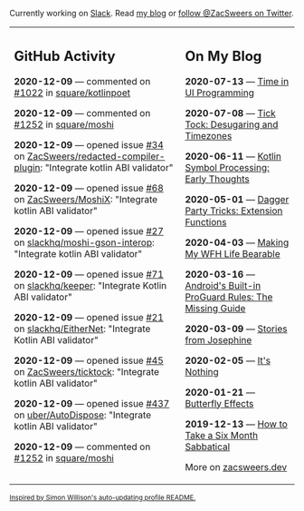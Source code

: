 Currently working on [Slack](https://slack.com/). Read [my blog](https://zacsweers.dev/) or [follow @ZacSweers on Twitter](https://twitter.com/ZacSweers).

<table><tr><td valign="top" width="60%">

## GitHub Activity
<!-- githubActivity starts -->
**2020-12-09** — commented on [#1022](https://github.com/square/kotlinpoet/issues/1022#issuecomment-741949080) in [square/kotlinpoet](https://api.github.com/repos/square/kotlinpoet)

**2020-12-09** — commented on [#1252](https://github.com/square/moshi/issues/1252#issuecomment-741923545) in [square/moshi](https://api.github.com/repos/square/moshi)

**2020-12-09** — opened issue [#34](https://api.github.com/repos/ZacSweers/redacted-compiler-plugin/issues/34) on [ZacSweers/redacted-compiler-plugin](https://api.github.com/repos/ZacSweers/redacted-compiler-plugin): "Integrate kotlin ABI validator"

**2020-12-09** — opened issue [#68](https://api.github.com/repos/ZacSweers/MoshiX/issues/68) on [ZacSweers/MoshiX](https://api.github.com/repos/ZacSweers/MoshiX): "Integrate kotlin ABI validator"

**2020-12-09** — opened issue [#27](https://api.github.com/repos/slackhq/moshi-gson-interop/issues/27) on [slackhq/moshi-gson-interop](https://api.github.com/repos/slackhq/moshi-gson-interop): "Integrate kotlin ABI validator"

**2020-12-09** — opened issue [#71](https://api.github.com/repos/slackhq/keeper/issues/71) on [slackhq/keeper](https://api.github.com/repos/slackhq/keeper): "Integrate Kotlin ABI validator"

**2020-12-09** — opened issue [#21](https://api.github.com/repos/slackhq/EitherNet/issues/21) on [slackhq/EitherNet](https://api.github.com/repos/slackhq/EitherNet): "Integrate Kotlin ABI validator"

**2020-12-09** — opened issue [#45](https://api.github.com/repos/ZacSweers/ticktock/issues/45) on [ZacSweers/ticktock](https://api.github.com/repos/ZacSweers/ticktock): "Integrate kotlin ABI validator"

**2020-12-09** — opened issue [#437](https://api.github.com/repos/uber/AutoDispose/issues/437) on [uber/AutoDispose](https://api.github.com/repos/uber/AutoDispose): "Integrate kotlin ABI validator"

**2020-12-09** — commented on [#1252](https://github.com/square/moshi/issues/1252#issuecomment-741634991) in [square/moshi](https://api.github.com/repos/square/moshi)
<!-- githubActivity ends -->
</td><td valign="top" width="40%">

## On My Blog
<!-- blog starts -->
**2020-07-13** — [Time in UI Programming](https://www.zacsweers.dev/time-in-ui/)

**2020-07-08** — [Tick Tock: Desugaring and Timezones](https://www.zacsweers.dev/ticktock-desugaring-timezones/)

**2020-06-11** — [Kotlin Symbol Processing: Early Thoughts](https://www.zacsweers.dev/kotlin-symbol-processor-early-thoughts/)

**2020-05-01** — [Dagger Party Tricks: Extension Functions](https://www.zacsweers.dev/dagger-party-tricks-extension-functions/)

**2020-04-03** — [Making My WFH Life Bearable](https://www.zacsweers.dev/making-wfh-life-bearable/)

**2020-03-16** — [Android's Built-in ProGuard Rules: The Missing Guide](https://www.zacsweers.dev/android-proguard-rules/)

**2020-03-09** — [Stories from Josephine](https://www.zacsweers.dev/stories-from-josephine/)

**2020-02-05** — [It's Nothing](https://www.zacsweers.dev/its-nothing/)

**2020-01-21** — [Butterfly Effects](https://www.zacsweers.dev/butterfly-effects/)

**2019-12-13** — [How to Take a Six Month Sabbatical](https://www.zacsweers.dev/how-to-take-a-six-month-sabbatical/)
<!-- blog ends -->
More on [zacsweers.dev](https://zacsweers.dev/)
</td></tr></table>

<sub><a href="https://simonwillison.net/2020/Jul/10/self-updating-profile-readme/">Inspired by Simon Willison's auto-updating profile README.</a></sub>